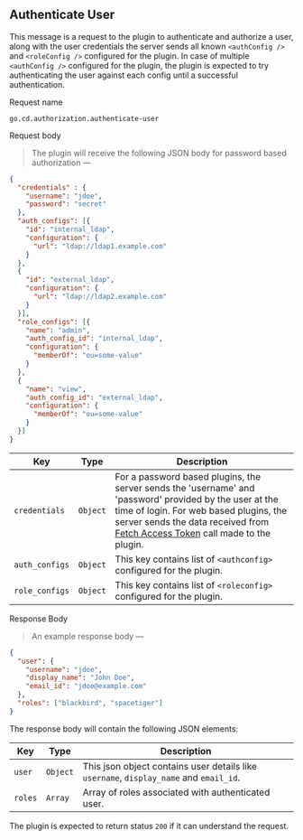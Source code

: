 ## Authenticate User

This message is a request to the plugin to authenticate and authorize a user, along with the user credentials the server sends all known
`<authConfig />`  and `<roleConfig />` configured for the plugin. In case of multiple `<authConfig />` configured for the plugin, the plugin
is expected to try authenticating the user against each config until a successful authentication.


<p class='request-name-heading'>Request name</p>

`go.cd.authorization.authenticate-user`

<p class='request-body-heading'>Request body</p>

> The plugin will receive the following JSON body for password based authorization —

```json
{
  "credentials" : {
    "username": "jdoe",
    "password": "secret"
  },
  "auth_configs": [{
    "id": "internal_ldap",
    "configuration": {
      "url": "ldap://ldap1.example.com"
    }
  },
  {
    "id": "external_ldap",
    "configuration": {
      "url": "ldap://ldap2.example.com"
    }
  }],
  "role_configs": [{
    "name": "admin",
    "auth_config_id": "internal_ldap",
    "configuration": {
      "memberOf": "ou=some-value"
    }
  },
  {
    "name": "view",
    "auth_config_id": "external_ldap",
    "configuration": {
      "memberOf": "ou=some-value"
    }
  }]
}
```

<p class='attributes-table-follows'></p>

| Key            | Type     | Description                                                                   |
|----------------|----------|-------------------------------------------------------------------------------|
| `credentials`  | `Object` | For a password based plugins, the server sends the 'username' and 'password' provided by the user at the time of login. For web based plugins, the server sends the data received from [Fetch Access Token](#fetch-access-token) call made to the plugin.|
| `auth_configs` | `Object` | This key contains list of `<authconfig>` configured for the plugin. |
| `role_configs` | `Object` | This key contains list of `<roleconfig>` configured for the plugin. |

<p class='response-code-heading'>Response Body</p>

> An example response body —

```json
{
  "user": {
    "username": "jdoe",
    "display_name": "John Doe",
    "email_id": "jdoe@example.com"
  },
  "roles": ["blackbird", "spacetiger"]
}
```

The response body will contain the following JSON elements:

<p class='attributes-table-follows'></p>

| Key                   | Type      | Description |
| --------------------- | --------- | ----------- |
| `user`                | `Object`  | This json object contains user details like `username`, `display_name` and `email_id`. |
| `roles`               | `Array`   | Array of roles associated with authenticated user. |

The plugin is expected to return status `200` if it can understand the request.
